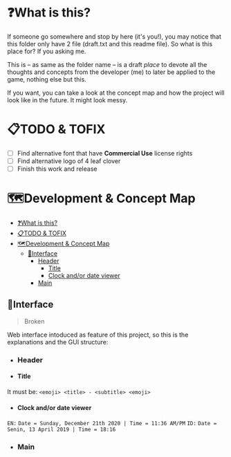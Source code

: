 # ❓What is this?
If someone go somewhere and stop by here (it's you!), you may notice that this folder only have 2 file (draft.txt and this readme file). So what is this place for? If you asking me.

This is – as same as the folder name – is a draft *place* to devote all the thoughts and concepts from the developer (me) to later be applied to the game, nothing else but this.

If you want, you can take a look at the concept map and how the project will look like in the future. It might look messy.

# 📋TODO & TOFIX
- [ ] Find alternative font that have **Commercial Use** license rights
- [ ] Find alternative logo of 4 leaf clover
- [ ] Finish this work and release

# 🗺️Development & Concept Map
- [❓What is this?](#what-is-this-)
- [📋TODO & TOFIX](#todo-tofix)
- [🗺️Development & Concept Map](#-development-concept-map)
  * [📱Interface](#interface)
    + [Header](#header)
      - [Title](#title)
      - [Clock and/or date viewer](#clock-and-or-date-viewer)
    + [Main](#main)

## 📱Interface
> Broken

Web interface intoduced as feature of this project, so this is the explanations and the GUI structure:
- ### Header
 - #### Title
 It must be: `<emoji> <title> - <subtitle> <emoji>`
 - #### Clock and/or date viewer
 `EN:` `Date = Sunday, December 21th 2020 | Time = 11:36 AM/PM`
 `ID:` `Date = Senin, 13 April 2019 | Time = 18:16`
- ### Main

